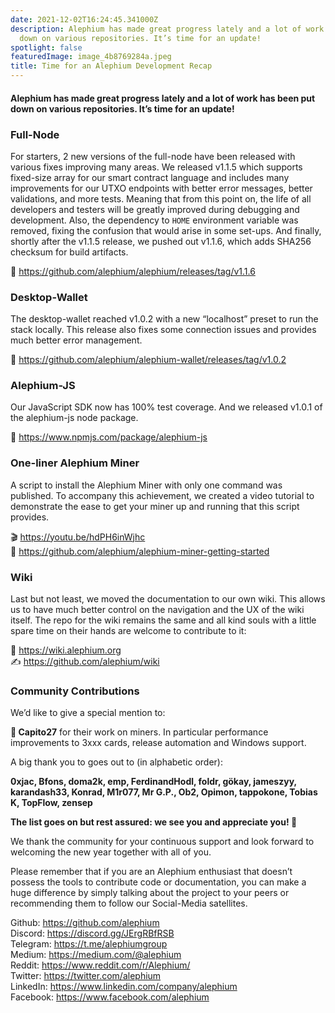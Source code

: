 ```yaml
---
date: 2021-12-02T16:24:45.341000Z
description: Alephium has made great progress lately and a lot of work has been put
  down on various repositories. It’s time for an update!
spotlight: false
featuredImage: image_4b8769284a.jpeg
title: Time for an Alephium Development Recap
---
```


#### Alephium has made great progress lately and a lot of work has been put down on various repositories. It’s time for an update!

### Full-Node

For starters, 2 new versions of the full-node have been released with various fixes improving many areas. We released v1.1.5 which supports fixed-size array for our smart contract language and includes many improvements for our UTXO endpoints with better error messages, better validations, and more tests. Meaning that from this point on, the life of all developers and testers will be greatly improved during debugging and development. Also, the dependency to `HOME` environment variable was removed, fixing the confusion that would arise in some set-ups. And finally, shortly after the v1.1.5 release, we pushed out v1.1.6, which adds SHA256 checksum for build artifacts.

🔗 <a href="https://github.com/alephium/alephium/releases/tag/v1.1.6" data-href="https://github.com/alephium/alephium/releases/tag/v1.1.6">https://github.com/alephium/alephium/releases/tag/v1.1.6</a>

### Desktop-Wallet

The desktop-wallet reached v1.0.2 with a new “localhost” preset to run the stack locally. This release also fixes some connection issues and provides much better error management.

🔗 <a href="https://github.com/alephium/alephium-wallet/releases/tag/v1.0.2" data-href="https://github.com/alephium/alephium-wallet/releases/tag/v1.0.2">https://github.com/alephium/alephium-wallet/releases/tag/v1.0.2</a>

### Alephium-JS

Our JavaScript SDK now has 100% test coverage. And we released v1.0.1 of the alephium-js node package.

🔗 <a href="https://www.npmjs.com/package/alephium-js" data-href="https://www.npmjs.com/package/alephium-js">https://www.npmjs.com/package/alephium-js</a>

### One-liner Alephium Miner

A script to install the Alephium Miner with only one command was published. To accompany this achievement, we created a video tutorial to demonstrate the ease to get your miner up and running that this script provides.

🎬 <a href="https://youtu.be/hdPH6inWjhc" data-href="https://youtu.be/hdPH6inWjhc">https://youtu.be/hdPH6inWjhc</a>  
📜 <a href="https://github.com/alephium/alephium-miner-getting-started" data-href="https://github.com/alephium/alephium-miner-getting-started">https://github.com/alephium/alephium-miner-getting-started</a>

### Wiki

Last but not least, we moved the documentation to our own wiki. This allows us to have much better control on the navigation and the UX of the wiki itself. The repo for the wiki remains the same and all kind souls with a little spare time on their hands are welcome to contribute to it:

🔗 <a href="https://wiki.alephium.org" data-href="https://wiki.alephium.org">https://wiki.alephium.org</a>  
✍️ <a href="https://github.com/alephium/wiki" data-href="https://github.com/alephium/wiki">https://github.com/alephium/wiki</a>

### Community Contributions

We’d like to give a special mention to:

**💎 Capito27** for their work on miners. In particular performance improvements to 3xxx cards, release automation and Windows support.

A big thank you to goes out to (in alphabetic order):

**0xjac, Bfons, doma2k, emp, FerdinandHodl, foldr, gökay, jameszyy, karandash33, Konrad, M1r077, Mr G.P., Ob2, Opimon, tappokone, Tobias K, TopFlow, zensep**

**The list goes on but rest assured: we see you and appreciate you! 💎**

We thank the community for your continuous support and look forward to welcoming the new year together with all of you.

Please remember that if you are an Alephium enthusiast that doesn’t possess the tools to contribute code or documentation, you can make a huge difference by simply talking about the project to your peers or recommending them to follow our Social-Media satellites.

Github: <a href="https://github.com/alephium" data-href="https://github.com/alephium">https://github.com/alephium</a>  
Discord: <a href="https://discord.gg/JErgRBfRSB" data-href="https://discord.gg/JErgRBfRSB">https://discord.gg/JErgRBfRSB</a>  
Telegram: <a href="https://t.me/alephiumgroup" data-href="https://t.me/alephiumgroup">https://t.me/alephiumgroup</a>  
Medium: <a href="https://medium.com/@alephium" data-href="https://medium.com/@alephium">https://medium.com/@alephium</a>  
Reddit: <a href="https://www.reddit.com/r/Alephium/" data-href="https://www.reddit.com/r/Alephium/">https://www.reddit.com/r/Alephium/</a>  
Twitter: <a href="https://twitter.com/alephium" data-href="https://twitter.com/alephium">https://twitter.com/alephium</a>  
LinkedIn: <a href="https://www.linkedin.com/company/alephium" data-href="https://www.linkedin.com/company/alephium">https://www.linkedin.com/company/alephium</a>  
Facebook: <a href="https://www.facebook.com/alephium" data-href="https://www.facebook.com/alephium">https://www.facebook.com/alephium</a>
